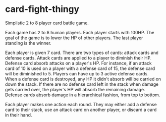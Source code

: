 # card-fight-thingy
Simplistic 2 to 8 player card battle game.

Each game has 2 to 8 human players. Each player starts with 100HP. The goal of the game is to lower the HP of other players. The last player standing is the winner.

Each player is given 7 card. There are two types of cards: attack cards and defense cards. Attack cards are applied to a player to diminish their HP. Defense card absorb attacks on a player's HP. For instance, if an attack card of 10 is used on a player with a defense card of 15, the defense card will be diminished to 5. Players can have up to 3 active defense cards. When a defense card is destroyed, any HP it didn't absorb will be carried on down the stack. If there are no defense card left in the stack when damage gets carried over, the player's HP will absorb the remaining damage. Defense cards absorb damage in a hierarchical  fashion, from top to bottom.

Each player makes one action each round. They may either add a defense card to their stack, use an attack card on another player, or discard a card in their hand.
